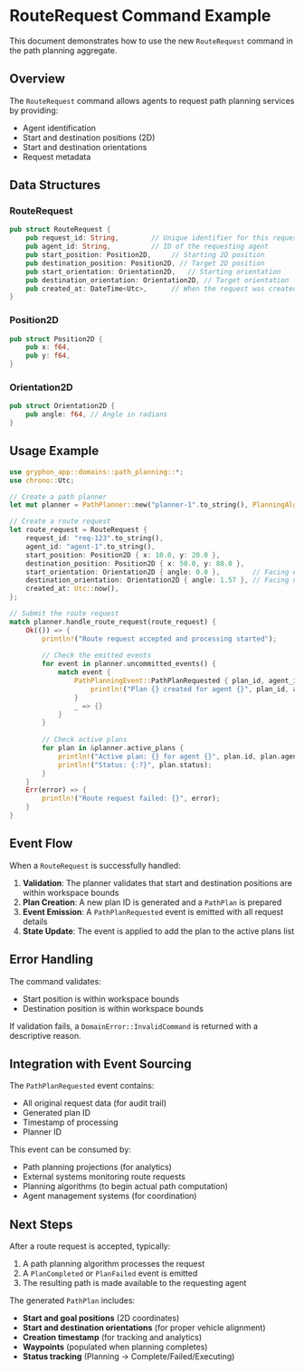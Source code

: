 # RouteRequest Command Example

This document demonstrates how to use the new `RouteRequest` command in the path planning aggregate.

## Overview

The `RouteRequest` command allows agents to request path planning services by providing:

- Agent identification
- Start and destination positions (2D)
- Start and destination orientations
- Request metadata

## Data Structures

### RouteRequest

```rust
pub struct RouteRequest {
    pub request_id: String,        // Unique identifier for this request
    pub agent_id: String,          // ID of the requesting agent
    pub start_position: Position2D,     // Starting 2D position
    pub destination_position: Position2D, // Target 2D position
    pub start_orientation: Orientation2D,   // Starting orientation
    pub destination_orientation: Orientation2D, // Target orientation
    pub created_at: DateTime<Utc>,      // When the request was created
}
```

### Position2D

```rust
pub struct Position2D {
    pub x: f64,
    pub y: f64,
}
```

### Orientation2D

```rust
pub struct Orientation2D {
    pub angle: f64, // Angle in radians
}
```

## Usage Example

```rust
use gryphon_app::domains::path_planning::*;
use chrono::Utc;

// Create a path planner
let mut planner = PathPlanner::new("planner-1".to_string(), PlanningAlgorithm::AStar);

// Create a route request
let route_request = RouteRequest {
    request_id: "req-123".to_string(),
    agent_id: "agent-1".to_string(),
    start_position: Position2D { x: 10.0, y: 20.0 },
    destination_position: Position2D { x: 50.0, y: 80.0 },
    start_orientation: Orientation2D { angle: 0.0 },        // Facing east
    destination_orientation: Orientation2D { angle: 1.57 }, // Facing north (90 degrees)
    created_at: Utc::now(),
};

// Submit the route request
match planner.handle_route_request(route_request) {
    Ok(()) => {
        println!("Route request accepted and processing started");
        
        // Check the emitted events
        for event in planner.uncommitted_events() {
            match event {
                PathPlanningEvent::PathPlanRequested { plan_id, agent_id, .. } => {
                    println!("Plan {} created for agent {}", plan_id, agent_id);
                }
                _ => {}
            }
        }
        
        // Check active plans
        for plan in &planner.active_plans {
            println!("Active plan: {} for agent {}", plan.id, plan.agent_id);
            println!("Status: {:?}", plan.status);
        }
    }
    Err(error) => {
        println!("Route request failed: {}", error);
    }
}
```

## Event Flow

When a `RouteRequest` is successfully handled:

1. **Validation**: The planner validates that start and destination positions are within workspace bounds
2. **Plan Creation**: A new plan ID is generated and a `PathPlan` is prepared
3. **Event Emission**: A `PathPlanRequested` event is emitted with all request details
4. **State Update**: The event is applied to add the plan to the active plans list

## Error Handling

The command validates:
- Start position is within workspace bounds
- Destination position is within workspace bounds

If validation fails, a `DomainError::InvalidCommand` is returned with a descriptive reason.

## Integration with Event Sourcing

The `PathPlanRequested` event contains:
- All original request data (for audit trail)
- Generated plan ID
- Timestamp of processing
- Planner ID

This event can be consumed by:
- Path planning projections (for analytics)
- External systems monitoring route requests
- Planning algorithms (to begin actual path computation)
- Agent management systems (for coordination)

## Next Steps

After a route request is accepted, typically:

1. A path planning algorithm processes the request
2. A `PlanCompleted` or `PlanFailed` event is emitted
3. The resulting path is made available to the requesting agent

The generated `PathPlan` includes:

- **Start and goal positions** (2D coordinates)
- **Start and destination orientations** (for proper vehicle alignment)  
- **Creation timestamp** (for tracking and analytics)
- **Waypoints** (populated when planning completes)
- **Status tracking** (Planning → Complete/Failed/Executing)
